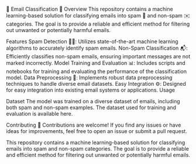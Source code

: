 📧 Email Classification 🚀
Overview
This repository contains a machine learning-based solution for classifying emails into spam 🚫 and non-spam ✉️ categories. The goal is to provide a reliable and efficient method for filtering out unwanted or potentially harmful emails.

Features
Spam Detection 🕵️‍♂️: Utilizes state-of-the-art machine learning algorithms to accurately identify spam emails.
Non-Spam Classification 📬: Efficiently classifies non-spam emails, ensuring important messages are not marked incorrectly.
Model Training and Evaluation 📊: Includes scripts and notebooks for training and evaluating the performance of the classification model.
Data Preprocessing 🧹: Implements robust data preprocessing techniques to handle diverse email datasets.
Easy Integration ⚙️: Designed for easy integration into existing email systems or applications.
Usage

Dataset
The model was trained on a diverse dataset of emails, including both spam and non-spam examples. The dataset used for training and evaluation is available here.

Contributing 🤝
Contributions are welcome! If you find any issues or have ideas for improvements, feel free to open an issue or submit a pull request.

This repository contains a machine learning-based solution for classifying emails into spam and non-spam categories. The goal is to provide a reliable and efficient method for filtering out unwanted or potentially harmful emails. 
